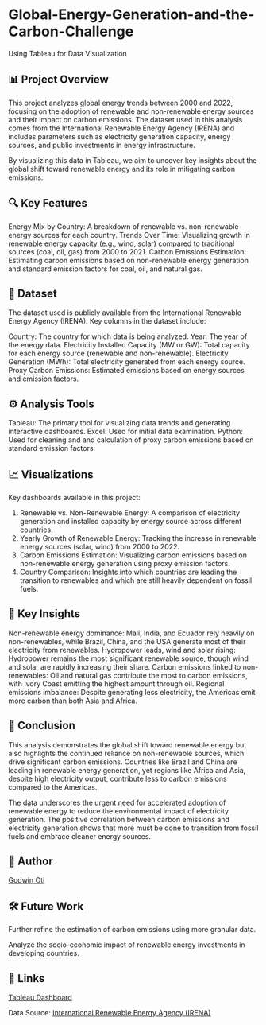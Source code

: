 ﻿# Global-Energy-Generation-and-the-Carbon-Challenge
Using Tableau for Data Visualization

## 📊 Project Overview

This project analyzes global energy trends between 2000 and 2022, focusing on the adoption of renewable and non-renewable energy sources and their impact on carbon emissions. The dataset used in this analysis comes from the International Renewable Energy Agency (IRENA) and includes parameters such as electricity generation capacity, energy sources, and public investments in energy infrastructure.

By visualizing this data in Tableau, we aim to uncover key insights about the global shift toward renewable energy and its role in mitigating carbon emissions.

## 🔍 Key Features

Energy Mix by Country: A breakdown of renewable vs. non-renewable energy sources for each country.
Trends Over Time: Visualizing growth in renewable energy capacity (e.g., wind, solar) compared to traditional sources (coal, oil, gas) from 2000 to 2021.
Carbon Emissions Estimation: Estimating carbon emissions based on non-renewable energy generation and standard emission factors for coal, oil, and natural gas.

## 📁 Dataset

The dataset used is publicly available from the International Renewable Energy Agency (IRENA). Key columns in the dataset include:

Country: The country for which data is being analyzed.
Year: The year of the energy data.
Electricity Installed Capacity (MW or GW): Total capacity for each energy source (renewable and non-renewable).
Electricity Generation (MWh): Total electricity generated from each energy source.
Proxy Carbon Emissions: Estimated emissions based on energy sources and emission factors.

## ⚙ Analysis Tools

Tableau: The primary tool for visualizing data trends and generating interactive dashboards.
Excel: Used for initial data examination. 
Python: Used for cleaning and and calculation of proxy carbon emissions based on standard emission factors.


## 📈 Visualizations

Key dashboards available in this project:

1. Renewable vs. Non-Renewable Energy: A comparison of electricity generation and installed capacity by energy source across different countries.
2. Yearly Growth of Renewable Energy: Tracking the increase in renewable energy sources (solar, wind) from 2000 to 2022.
3. Carbon Emissions Estimation: Visualizing carbon emissions based on non-renewable energy generation using proxy emission factors.
4. Country Comparison: Insights into which countries are leading the transition to renewables and which are still heavily dependent on fossil fuels.
 

## 📌 Key Insights

Non-renewable energy dominance: Mali, India, and Ecuador rely heavily on non-renewables, while Brazil, China, and the USA generate most of their electricity from renewables.
Hydropower leads, wind and solar rising: Hydropower remains the most significant renewable source, though wind and solar are rapidly increasing their share.
Carbon emissions linked to non-renewables: Oil and natural gas contribute the most to carbon emissions, with Ivory Coast emitting the highest amount through oil.
Regional emissions imbalance: Despite generating less electricity, the Americas emit more carbon than both Asia and Africa.


## 🏁 Conclusion

This analysis demonstrates the global shift toward renewable energy but also highlights the continued reliance on non-renewable sources, which drive significant carbon emissions. Countries like Brazil and China are leading in renewable energy generation, yet regions like Africa and Asia, despite high electricity output, contribute less to carbon emissions compared to the Americas.

The data underscores the urgent need for accelerated adoption of renewable energy to reduce the environmental impact of electricity generation. The positive correlation between carbon emissions and electricity generation shows that more must be done to transition from fossil fuels and embrace cleaner energy sources.


## 👤 Author

[Godwin Oti](https://www.linkedin.com/in/godwin-oti/)


## 🛠 Future Work

Further refine the estimation of carbon emissions using more granular data.

Analyze the socio-economic impact of renewable energy investments in developing countries.


## 🔗 Links

[Tableau Dashboard](https://public.tableau.com/app/profile/godwin.oti5506/viz/RenewableEnergyAdoption/EnergyGenerationandtheCarbonchallenge)

Data Source: [International Renewable Energy Agency (IRENA)](https://www.irena.org/Statistics)


